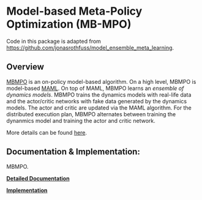 # Model-based Meta-Policy Optimization (MB-MPO)

Code in this package is adapted from https://github.com/jonasrothfuss/model_ensemble_meta_learning.

## Overview 

[MBMPO](https://arxiv.org/abs/1809.05214) is an on-policy model-based algorithm. On a high level, MBMPO is model-based [MAML](https://arxiv.org/abs/1703.03400). On top of MAML, MBMPO learns an *ensemble of dynamics models*. MBMPO trains the dynamics models with real-life data and the actor/critic networks with fake data generated by the dynamics models. The actor and critic are updated via the MAML algorithm. For the distributed execution plan, MBMPO alternates between training the dynanmics model and training the actor and critic network.

More details can be found [here](https://medium.com/distributed-computing-with-ray/model-based-reinforcement-learning-with-ray-rllib-73f47df33839).

## Documentation & Implementation:

MBMPO. 

   **[Detailed Documentation](https://docs.ray.io/en/master/rllib-algorithms.html#mbmpo)**

   **[Implementation](https://github.com/ray-project/ray/blob/master/rllib/agents/mbmpo/mbmpo.py)**
